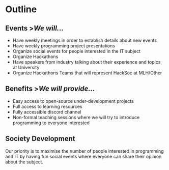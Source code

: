 # Outline

## Events  >_We will..._

* Have weekly meetings in order to establish details about new events
* Have weekly programming project presentations
* Organize social events for people interested in the IT subject
* Organize Hackathons
* Have speakers from industry talking about their experience and topics at University
* Organize Hackathons Teams that will represent HackSoc at MLH/Other

## Benefits >_We will provide..._

* Easy access to open-source under-development projects
* Full access to learning resources
* Fully accessible discord channel
* Non-formal teaching sessions where we will try to introduce programming to everyone interested

## Society Development


Our priority is to maximise the number of people interested in programming and IT by having fun social events where everyone can share their opinion about the subject.

